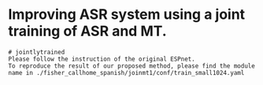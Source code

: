 # Improving ASR system using a joint training of ASR and MT.

```
# jointlytrained
Please follow the instruction of the original ESPnet.
To reproduce the result of our proposed method, please find the module name in ./fisher_callhome_spanish/joinmt1/conf/train_small1024.yaml
